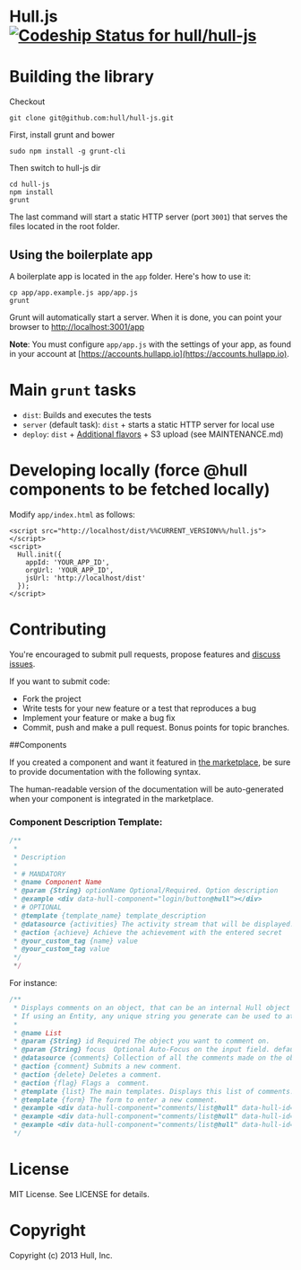 # Hull.js [ ![Codeship Status for hull/hull-js](https://circleci.com/gh/hull/hull-js/tree/develop.png?circle-token=26a17dad6ac378f6028a460a5857d5ca15a8aa13) ](https://circleci.com/gh/hull/hull-js)

# Building the library

Checkout

    git clone git@github.com:hull/hull-js.git

First, install grunt and bower

    sudo npm install -g grunt-cli

Then switch to hull-js dir

    cd hull-js
    npm install
    grunt

The last command will start a static HTTP server (port `3001`) that serves the files located in
the root folder.

## Using the boilerplate app

A boilerplate app is located in the `app` folder. Here's how to use it:

```
cp app/app.example.js app/app.js
grunt
```

Grunt will automatically start a server. When it is done, you can point your
browser to [http://localhost:3001/app](http://localhost:3001/app)

__Note__: You must configure `app/app.js` with the settings of your app,
as found in your account at [https://accounts.hullapp.io](https://accounts.hullapp.io).

# Main `grunt` tasks

* `dist`: Builds and executes the tests
* `server` (default task): `dist` + starts a static HTTP server for local use
* `deploy`: `dist` + [Additional flavors](http://hull.io/docs/hull_js/#flavors) + S3 upload (see MAINTENANCE.md)

# Developing locally (force @hull components to be fetched locally)

Modify `app/index.html` as follows:

    <script src="http://localhost/dist/%%CURRENT_VERSION%%/hull.js"></script>
    <script>
      Hull.init({
        appId: 'YOUR_APP_ID',
        orgUrl: 'YOUR_APP_ID',
        jsUrl: 'http://localhost/dist'
      });
    </script>


# Contributing

You're encouraged to submit pull requests,
propose features and [discuss issues](http://github.com/hull/hull.js/issues).

If you want to submit code:

* Fork the project
* Write tests for your new feature or a test that reproduces a bug
* Implement your feature or make a bug fix
* Commit, push and make a pull request. Bonus points for topic branches.


##Components

If you created a component and want it featured in [the marketplace](http://hull.io/marketplace),
be sure to provide documentation with the following syntax.

The human-readable version of the documentation will be auto-generated
when your component is integrated in the marketplace.

### Component Description Template:

```javascript
/**
 *
 * Description
 *
 * # MANDATORY
 * @name Component Name
 * @param {String} optionName Optional/Required. Option description
 * @example <div data-hull-component="login/button@hull"></div>
 * # OPTIONAL
 * @template {template_name} template_description
 * @datasource {activities} The activity stream that will be displayed.
 * @action {achieve} Achieve the achievement with the entered secret
 * @your_custom_tag {name} value
 * @your_custom_tag value
 */
 */
```

For instance:

```javascript
/**
 * Displays comments on an object, that can be an internal Hull object (when you specify data-hull-id) or an entity, (with data-hull-id:'entity:ENTITY')
 * If using an Entity, any unique string you generate can be used to attach comments
 *
 * @name List
 * @param {String} id Required The object you want to comment on.
 * @param {String} focus  Optional Auto-Focus on the input field. default: false.
 * @datasource {comments} Collection of all the comments made on the object.
 * @action {comment} Submits a new comment.
 * @action {delete} Deletes a comment.
 * @action {flag} Flags a  comment.
 * @template {list} The main templates. Displays this list of comments.
 * @template {form} The form to enter a new comment.
 * @example <div data-hull-component="comments/list@hull" data-hull-id="entity:http://hull.io"></div>
 * @example <div data-hull-component="comments/list@hull" data-hull-id="510fa2394875372516000009"></div>
 * @example <div data-hull-component="comments/list@hull" data-hull-id="app"></div>
 */
```


# License

MIT License. See LICENSE for details.

# Copyright

Copyright (c) 2013 Hull, Inc.
